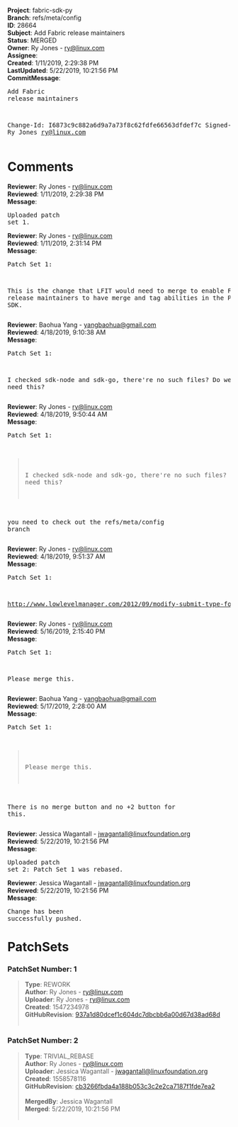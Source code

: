 <strong>Project</strong>: fabric-sdk-py<br><strong>Branch</strong>: refs/meta/config<br><strong>ID</strong>: 28664<br><strong>Subject</strong>: Add Fabric release maintainers<br><strong>Status</strong>: MERGED<br><strong>Owner</strong>: Ry Jones - ry@linux.com<br><strong>Assignee</strong>:<br><strong>Created</strong>: 1/11/2019, 2:29:38 PM<br><strong>LastUpdated</strong>: 5/22/2019, 10:21:56 PM<br><strong>CommitMessage</strong>:<br><pre>Add Fabric release maintainers

Change-Id: I6873c9c882a6d9a7a73f8c62fdfe66563dfdef7c
Signed-off-by: Ry Jones <ry@linux.com>
</pre><h1>Comments</h1><strong>Reviewer</strong>: Ry Jones - ry@linux.com<br><strong>Reviewed</strong>: 1/11/2019, 2:29:38 PM<br><strong>Message</strong>: <pre>Uploaded patch set 1.</pre><strong>Reviewer</strong>: Ry Jones - ry@linux.com<br><strong>Reviewed</strong>: 1/11/2019, 2:31:14 PM<br><strong>Message</strong>: <pre>Patch Set 1:

This is the change that LFIT would need to merge to enable Fabric release maintainers to have merge and tag abilities in the Python SDK.</pre><strong>Reviewer</strong>: Baohua Yang - yangbaohua@gmail.com<br><strong>Reviewed</strong>: 4/18/2019, 9:10:38 AM<br><strong>Message</strong>: <pre>Patch Set 1:

I checked sdk-node and sdk-go, there're no such files?
Do we still need this?</pre><strong>Reviewer</strong>: Ry Jones - ry@linux.com<br><strong>Reviewed</strong>: 4/18/2019, 9:50:44 AM<br><strong>Message</strong>: <pre>Patch Set 1:

> I checked sdk-node and sdk-go, there're no such files?
 > Do we still need this?

you need to check out the refs/meta/config branch</pre><strong>Reviewer</strong>: Ry Jones - ry@linux.com<br><strong>Reviewed</strong>: 4/18/2019, 9:51:37 AM<br><strong>Message</strong>: <pre>Patch Set 1:

http://www.lowlevelmanager.com/2012/09/modify-submit-type-for-gerrit-project.html</pre><strong>Reviewer</strong>: Ry Jones - ry@linux.com<br><strong>Reviewed</strong>: 5/16/2019, 2:15:40 PM<br><strong>Message</strong>: <pre>Patch Set 1:

Please merge this.</pre><strong>Reviewer</strong>: Baohua Yang - yangbaohua@gmail.com<br><strong>Reviewed</strong>: 5/17/2019, 2:28:00 AM<br><strong>Message</strong>: <pre>Patch Set 1:

> Please merge this.

There is no merge button and no +2 button for this.</pre><strong>Reviewer</strong>: Jessica Wagantall - jwagantall@linuxfoundation.org<br><strong>Reviewed</strong>: 5/22/2019, 10:21:56 PM<br><strong>Message</strong>: <pre>Uploaded patch set 2: Patch Set 1 was rebased.</pre><strong>Reviewer</strong>: Jessica Wagantall - jwagantall@linuxfoundation.org<br><strong>Reviewed</strong>: 5/22/2019, 10:21:56 PM<br><strong>Message</strong>: <pre>Change has been successfully pushed.</pre><h1>PatchSets</h1><h3>PatchSet Number: 1</h3><blockquote><strong>Type</strong>: REWORK<br><strong>Author</strong>: Ry Jones - ry@linux.com<br><strong>Uploader</strong>: Ry Jones - ry@linux.com<br><strong>Created</strong>: 1547234978<br><strong>GitHubRevision</strong>: [937a1d80dcef1c604dc7dbcbb6a00d67d38ad68d](https://github.com/hyperledger/fabric-sdk-py/commit/937a1d80dcef1c604dc7dbcbb6a00d67d38ad68d)<br><br></blockquote><h3>PatchSet Number: 2</h3><blockquote><strong>Type</strong>: TRIVIAL_REBASE<br><strong>Author</strong>: Ry Jones - ry@linux.com<br><strong>Uploader</strong>: Jessica Wagantall - jwagantall@linuxfoundation.org<br><strong>Created</strong>: 1558578116<br><strong>GitHubRevision</strong>: [cb3266fbda4a188b053c3c2e2ca7187f1fde7ea2](https://github.com/hyperledger/fabric-sdk-py/commit/cb3266fbda4a188b053c3c2e2ca7187f1fde7ea2)<br><br><strong>MergedBy</strong>: Jessica Wagantall<br><strong>Merged</strong>: 5/22/2019, 10:21:56 PM<br><br></blockquote>